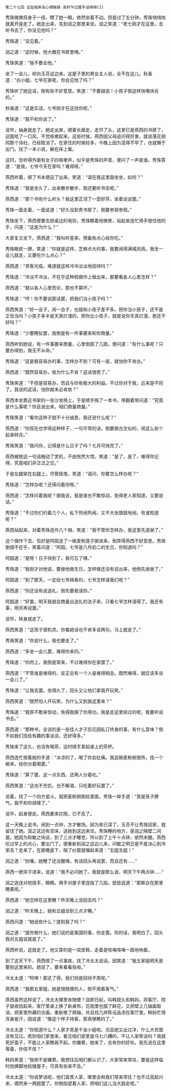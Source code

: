    第二十七回 玉趾暗来会心情脉脉 高轩乍过握手话绵绵(2) 

   秀珠微微将身子一扭，瞟了她一眼，依然坐着不动。但是过了五分钟，秀珠悄悄地就离开座走了。她走出来，先到润之那里来坐。润之笑道：“老七刚才在这里。去听书去了，你没见他吗？”

   秀珠道：“没见着。”

   润之道：“这时候，他大概在书房里哩。”

   秀珠笑道：“我不要会他。”

   坐了一会儿，却向玉芬这边来。这屋子里的男女主人翁，全不在这儿。秋香道：“白小姐，七爷在家呢，你会见他了吗？”

   秀珠听了她这话，倒有些不好意思。笑道：“不要胡说！小孩子倒这样快嘴快舌的。”

   秋香道：“这是实话，七爷刚才在这找你呢。”

   秀珠道：“我不和你说了。”

   说毕，抽身就走了。她走出来，顺着长廊走，走尽了头，这里已是燕西的书房了。迎面呛了一口风，不觉咳嗽起来。这些时候，燕西因父母追问得厉害，就说落花胡同那个诗社，已经取消了。在家住的时候较多，今晚上因为混得不早了，也就懒于出门。找了一本小说，躺在床上看。

   这时，忽听得外面有女子的咳嗽声，似乎是秀珠的声音，便问了一声是谁。秀珠答道：“是我，七爷今天在家吗？难得呀。”

   燕西听着，掷了书本便迎了出来。笑道：“请在我这里面坐坐，如何？”

   秀珠道：“我是坐久了，出来散步散步，我还要听书去呢。”

   燕西道：“那个书有什么听头？我这里正沏了一壶好茶，坐着谈谈罢。”

   秀珠一面走着，一面说道：“好久没到贵书房了，倒要参观参观。”

   秀珠坐下，燕西便要去捺桌边的电铃，秀珠瞧着他微笑，站起来连忙用手按住他的手，问道：“这是为什么？”

   大家复又坐下。燕西道：“我叫听差来，预备些点心给你吃。”

   秀珠眼皮一撩，笑道：“你就是这样，芝麻点大的事，就要闹得满城风雨。我坐一会儿就走，又要吃什么点心？”

   燕西道：“贵客光临，难道就这样冷冷淡淡地招待吗？”

   秀珠道：“冷淡不冷淡，不在乎这种假做作上做出来，那要看各人心里怎样？”

   燕西道：“就以各人心里而论，那也不算坏。”

   秀珠道：“哼！你不要说那话罢，把我们当小孩子吗？”

   燕西笑道：“好一会子，闹一会子，也就和小孩子差不多。把你当小孩子，还不是正恰当吗？小孩子多半是天真烂漫的，把你比小孩子，就是说你天真烂漫，那还不好吗？”

   秀珠道：“少要瞎扯罢，我倒是有一件事要来和你商量。”

   燕西听到她说，有一件事要来商量，心里倒跳了几跳，便问道：“有什么事呢？只要办得到，我无不从命。”

   秀珠道：“这是极容易办的事，怎样办不到？可有一层，就怕你不肯办。”

   燕西道：“既然容易办，我为什么不肯？这话很奇了。”

   秀珠笑道：“不但是容易办，而且与你有极大的利益。不过你对于我，近来是不同了。我说的这话，怕你就未必肯依？”

   燕西本坐靠近书架的一张沙发椅上，于是顺手掏了一本书，带翻着带问道：“究竟是什么事呢？你且说出来，咱们商量商量。”

   秀珠笑道：“看你这样子就不十分诚恳，我还说什么呢？”

   燕西道：“你现在也学得这种样子，一句平常的话，倒要做古文似的，闹这么些个起承转合。”

   秀珠笑道：“我问你，记得是什么日子了吗？七月可快完了。”

   燕西被她这一句话触动了灵机，不由恍然大悟。笑道：“是了，是了，难得你记得，究竟咱们非泛泛之交。”

   于是左腿架在右腿上，尽管摇曳，笑道：“请问，你要怎么样办呢？”

   秀珠道：“怎样办呢？还得问着你呀。”

   燕西道：“怎样问着我呢？据我说，我是谁也不敢惊动，免得老人家知道，又要说话。”

   秀珠道：“不过你们约着几个人，私下热闹热闹，又不大张旗鼓地闹，有谁知道呢？”

   燕西站起来，对着秀珠连作几个揖，笑道：“我不管你怎样办，我这里先道谢了。”

   这个揖作下去，恰好是阿囡送了一碗麦粉莲子粥进来，倒弄得燕西不好意思。秀珠倒很不在乎，笑着问道：“阿囡，七爷是八月初二的生日，你知道吗？”

   阿囡道：“是呀！日子快到了，我可忘了哩。”

   秀珠道：“我刚才对他说，要替他做生日，怎样做还没有说出来，他倒先谢谢了。”

   阿囡道：“到了那天，一定给七爷拜寿的，七爷怎样请我们呢？”

   燕西道：“你还没有说送礼，倒先要我请你。”

   阿囡道：“好罢，明天我就会商量出送礼的法子来，只看七爷怎样请得了。我还有事，明天再说罢。”

   说毕，转身就走了。

   燕西笑道：“这孩子很机灵。你看她话也不肯多说两句，马上就走了。”

   秀珠笑道：“你说什么，我也要走了。”

   燕西道：“多坐一会儿罢，难得你来的。”

   秀珠道：“你府上，我倒是常来，不过难得你在家罢了。”

   燕西道：“不管谁是难得的，反正总有一个人是难得相会。既然难得，就应该多谈一会儿了。”

   秀珠道：“让我去罢。坐得久了，回头又让他们拿我开玩笑。”

   燕西笑道：“既然怕人开玩笑，为什么又到我这里来？”

   秀珠道：“我原不敢来惊动，免得耽搁了你用功。我是走这里经过的呢，我要听说书去。”

   燕西道：“那种书，全谈的是一些佳人才子后花园私订终身的事，有什么意味？倒不如我们找些有趣的事谈谈，还好得多。”

   秀珠来了这久，也没有喝茶，这时顺手拿起桌上的茶杯。

   燕西连忙按着她的手道：“冰凉的了，喝了你会肚痛。我这碗麦粉粥很热，找一个碗来，给你分着喝罢。”

   秀珠道：“算了罢，这一点东西，还两人分着吃。”

   燕西笑道：“这也不充饥，也不解渴，只吃着好玩罢了。”

   说着，找了一个四方瓷斗，就把麦粉粥倒给里面，秀珠一摔手道：“真是孩子脾气，我不和你胡缠了。”

   说毕，起身便走。燕西要来拦阻，已不及了。

   这一天晚上说书，闹到一点钟，方才散场。因为夜已深了，玉芬不让秀珠回家，就留住了她。润之这边有空床，送她到这边来住。秀珠睡的地方，是润之隔壁二间屋。她因为和敏之闲谈，到了三点才睡觉，所以到了上午十点钟，依然未醒。燕西吃过早上的点心，要出门了。便重新到润之这边儿来，问敏之明日是不是决心到冷家去？走来了，在廊檐底下，隔了纱窗就嚷起来道：“五姐五姐！”

   润之道：“别嚷，她睡了还没醒哩。有话回头再说罢，而且还有……”

   燕西一掀帘子进来，说道：“我不必问她了。我就是那么说，明天下午两点钟……”

   润之连连对他摇手，眼睛。用手对屋子里连指了几指，低低说道：“密斯白在那里睡着呢。”

   燕西道：“她怎样在这里睡？昨天晚上没回去吗？”

   润之道：“昨天晚上，她和五姐谈到三点才睡。”

   燕西问道：“她说些什么？提到我了吗？”

   润之道：“提你做什么，她们说的是美国的事，你走罢。你的话，我明白了。回头我对五姐说就是了。”

   燕西听说，这就走了。他又穿的是一双皮鞋，走着是吱咯吱咯一路地响着。

   到了这天下午，燕西借了一点事故，找了冷太太说话。因笑道：“我五家姐明天是要到这里来的。她说了，要来看看伯母。”

   冷太太道：“呵唷！那还了得，我们怕是招待不周呢。”

   燕西道：“我那五家姐，她是很随便的人，倒不用着客气。”

   燕西虽然这样说了，冷太太哪里肯随便？自即日起，叫韩观久和韩妈，将客厅、院子就收拾起来，客厅里桌上换了新桌布，花瓶里也插了鲜花，又把壁上几轴画取消，把家里所藏的古画，重新换了两轴，并且找几样陈设品添在客厅里。韩妈忙得浑身是汗，因说道：“像这个样子待客，那真够瞧的了。”

   冷太太道：“你知道什么？人家才真是千金小姐啦。况且她又出过洋，什么大世面没有见过。若到咱们家里来，看见咱们家里是乌七八糟的，不让人家笑话吗？我就死好面子，不能让人家瞧我不起。你嫌累，她来了，总有你的好处。我先说在这里等着，你信不信？”

   韩妈笑道：“我倒不是嫌累。我想往后咱们都认识了，大家常来常往，要是这样临时抱佛脚地拾掇屋子，可真有些来不及。”

   冷太太道：“你说梦话呢，他们富贵人家，哪里会和我们常来常往？也不过高起兴来，偶然来一两趟罢了。你倒指望着人家，把咱们这儿当大路走呢。”

